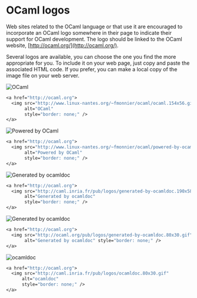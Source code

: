 # OCaml logos
Web sites related to the OCaml language or that use it are encouraged to
incorporate an OCaml logo somewhere in their page to indicate their
support for OCaml development. The logo should be linked to the OCaml
website, [http://ocaml.org/](http://ocaml.org/).

Several logos are available, you can choose the one you find the more
appropriate for you. To include it on your web page, just copy and paste
the associated HTML code. If you prefer, you can make a local copy of
the image file on your web server.

![OCaml](http://www.linux-nantes.org/~fmonnier/ocaml/ocaml.154x56.gif "")

```ocaml
<a href="http://ocaml.org">
  <img src="http://www.linux-nantes.org/~fmonnier/ocaml/ocaml.154x56.gif"
       alt="OCaml"
       style="border: none;" />
</a>
```
![Powered by
OCaml](http://www.linux-nantes.org/~fmonnier/ocaml/powered-by-ocaml.152x58.gif "")

```ocaml
<a href="http://ocaml.org">
  <img src="http://www.linux-nantes.org/~fmonnier/ocaml/powered-by-ocaml.152x58.gif"
       alt="Powered by OCaml"
       style="border: none;" />
</a>
```
![Generated by
ocamldoc](http://caml.inria.fr/pub/logos/generated-by-ocamldoc.190x58.gif "")

```ocaml
<a href="http://ocaml.org">
  <img src="http://caml.inria.fr/pub/logos/generated-by-ocamldoc.190x58.gif"
       alt="Generated by ocamldoc"
       style="border: none;" />
</a>
```
![Generated by
ocamldoc](http://caml.inria.fr/pub/logos/generated-by-ocamldoc.80x30.gif "")

```ocaml
<a href="http://ocaml.org">
  <img src="http://ocaml.org/pub/logos/generated-by-ocamldoc.80x30.gif"
       alt="Generated by ocamldoc" style="border: none;" />
</a>
```
![ocamldoc](http://caml.inria.fr/pub/logos/ocamldoc.80x30.gif "")

```ocaml
<a href="http://ocaml.org">
  <img src="http://caml.inria.fr/pub/logos/ocamldoc.80x30.gif"
      alt="ocamldoc"
      style="border: none;" />
</a>

```
